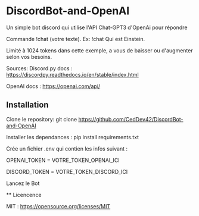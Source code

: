 # DiscordBot-and-OpenAI

Un simple bot discord qui utilise l'API Chat-GPT3 d'OpenAi pour répondre

Commande !chat (votre texte). Ex: !chat Qui est Einstein.

Limité à 1024 tokens dans cette exemple, a vous de baisser ou d'augmenter selon vos besoins.

Sources:
  Discord.py docs : https://discordpy.readthedocs.io/en/stable/index.html
  
  OpenAI docs : https://openai.com/api/

## Installation

Clone le repository: git clone https://github.com/CedDev42/DiscordBot-and-OpenAI

Installer les dependances : pip install requirements.txt

Crée un fichier .env qui contien les infos suivant :

OPENAI_TOKEN = VOTRE_TOKEN_OPENAI_ICI

DISCORD_TOKEN = VOTRE_TOKEN_DISCORD_ICI

Lancez le Bot

** Licencence

MIT : https://opensource.org/licenses/MIT
